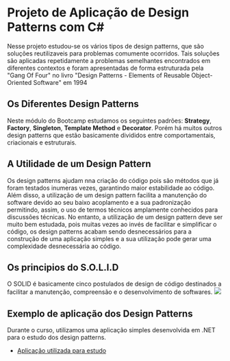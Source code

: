 # Projeto de Aplicação de Design Patterns com C#
Nesse projeto estudou-se os vários tipos de design patterns, que são soluções reutilizaveis para problemas comumente ocorridos. Tais soluções são aplicadas repetidamente a problemas semelhantes encontrados em diferentes contextos e foram apresentadas de forma estruturada pela "Gang Of Four" no livro "Design Patterns - Elements of Reusable Object-Oriented Software" em 1994

## Os Diferentes Design Patterns
Neste módulo do Bootcamp estudamos os seguintes padrões: **Strategy**, **Factory**, **Singleton**, **Template Method** e **Decorator**. Porém há muitos outros design patterns que estão basicamente divididos entre comportamentais, criacionais e estruturais.

## A Utilidade de um Design Pattern
Os design patterns ajudam nna criação do código pois são métodos que já foram testados inumeras vezes, garantindo maior estabilidade ao código. Além disso, a utilização de um design pattern facilita a manutenção do software devido ao seu baixo acoplamento e a sua padronização permitindo, assim, o uso de termos técnicos amplamente conhecidos para discussões técnicas. 
No entanto, a utilização de um design pattern deve ser muito bem estudada, pois muitas vezes ao invés de facilitar e simplificar o código, os design patterns acabam sendo desnecessários para a construção de uma aplicação simples e a sua utilização pode gerar uma complexidade desnecessária ao código.

## Os principios do S.O.L.I.D
O SOLID é basicamente cinco postulados de design de código destinados a facilitar a manutenção, compreensão e o desenvolvimento de softwares.
![](https://github.com/JeffersonBrits/DesignPatternsComCS/blob/main/SOLID.JPG)

## Exemplo de aplicação dos Design Patterns
Durante o curso, utilizamos uma aplicação simples desenvolvida em .NET para o estudo dos design patterns.
* [Aplicação utilizada para estudo](https://github.com/fructuoso/DesignPatternSamples)
